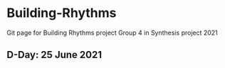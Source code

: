 # Building-Rhythms

Git page for Building Rhythms project Group 4 in Synthesis project 2021

## D-Day: 25 June 2021
